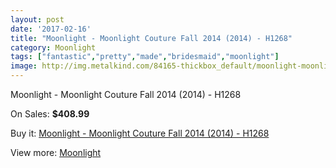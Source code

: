 ```yaml
---
layout: post
date: '2017-02-16'
title: "Moonlight - Moonlight Couture Fall 2014 (2014) - H1268"
category: Moonlight
tags: ["fantastic","pretty","made","bridesmaid","moonlight"]
image: http://img.metalkind.com/84165-thickbox_default/moonlight-moonlight-couture-fall-2014-2014-h1268.jpg
---
```

Moonlight - Moonlight Couture Fall 2014 (2014) - H1268

On Sales: **$408.99**
<a href="https://www.metalkind.com/en/moonlight/20163-moonlight-moonlight-couture-fall-2014-2014-h1268.html"><amp-img layout="responsive" width="600" height="600" src="//img.metalkind.com/84165-thickbox_default/moonlight-moonlight-couture-fall-2014-2014-h1268.jpg" alt="Moonlight - Moonlight Couture Fall 2014 (2014) - H1268 0" /></a>
<a href="https://www.metalkind.com/en/moonlight/20163-moonlight-moonlight-couture-fall-2014-2014-h1268.html"><amp-img layout="responsive" width="600" height="600" src="//img.metalkind.com/84167-thickbox_default/moonlight-moonlight-couture-fall-2014-2014-h1268.jpg" alt="Moonlight - Moonlight Couture Fall 2014 (2014) - H1268 1" /></a>

Buy it: [Moonlight - Moonlight Couture Fall 2014 (2014) - H1268](https://www.metalkind.com/en/moonlight/20163-moonlight-moonlight-couture-fall-2014-2014-h1268.html "Moonlight - Moonlight Couture Fall 2014 (2014) - H1268")

View more: [Moonlight](https://www.metalkind.com/en/91-moonlight "Moonlight")